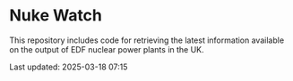 # Nuke Watch

This repository includes code for retrieving the latest information available on the output of EDF nuclear power plants in the UK.

Last updated: 2025-03-18 07:15
